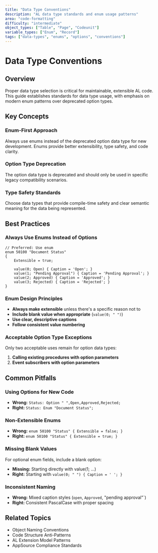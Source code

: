 ```yaml
---
title: "Data Type Conventions"
description: "AL data type standards and enum usage patterns"
area: "code-formatting"
difficulty: "intermediate"
object_types: ["Table", "Page", "Codeunit"]
variable_types: ["Enum", "Record"]
tags: ["data-types", "enums", "options", "conventions"]
---
```


# Data Type Conventions

## Overview

Proper data type selection is critical for maintainable, extensible AL code. This guide establishes standards for data type usage, with emphasis on modern enum patterns over deprecated option types.

## Key Concepts

### Enum-First Approach
Always use enums instead of the deprecated option data type for new development. Enums provide better extensibility, type safety, and code clarity.

### Option Type Deprecation
The option data type is deprecated and should only be used in specific legacy compatibility scenarios.

### Type Safety Standards
Choose data types that provide compile-time safety and clear semantic meaning for the data being represented.

## Best Practices

### Always Use Enums Instead of Options
```al
// Preferred: Use enum
enum 50100 "Document Status"
{
    Extensible = true;
    
    value(0; Open) { Caption = 'Open'; }
    value(1; "Pending Approval") { Caption = 'Pending Approval'; }
    value(2; Approved) { Caption = 'Approved'; }
    value(3; Rejected) { Caption = 'Rejected'; }
}
```

### Enum Design Principles
- **Always make extensible** unless there's a specific reason not to
- **Include blank value when appropriate** (`value(0; " ")`)
- **Use clear, descriptive captions**
- **Follow consistent value numbering**

### Acceptable Option Type Exceptions
Only two acceptable uses remain for option data types:

1. **Calling existing procedures with option parameters**
2. **Event subscribers with option parameters**

## Common Pitfalls

### Using Options for New Code
- **Wrong:** `Status: Option " ",Open,Approved,Rejected;`
- **Right:** `Status: Enum "Document Status";`

### Non-Extensible Enums
- **Wrong:** `enum 50100 "Status" { Extensible = false; }`
- **Right:** `enum 50100 "Status" { Extensible = true; }`

### Missing Blank Values
For optional enum fields, include a blank option:
- **Missing:** Starting directly with value(1; ...)
- **Right:** Starting with `value(0; " ") { Caption = ' '; }`

### Inconsistent Naming
- **Wrong:** Mixed caption styles (`open`, `Approved`, "pending approval"`)
- **Right:** Consistent PascalCase with proper spacing

## Related Topics

- Object Naming Conventions
- Code Structure Anti-Patterns  
- AL Extension Model Patterns
- AppSource Compliance Standards
